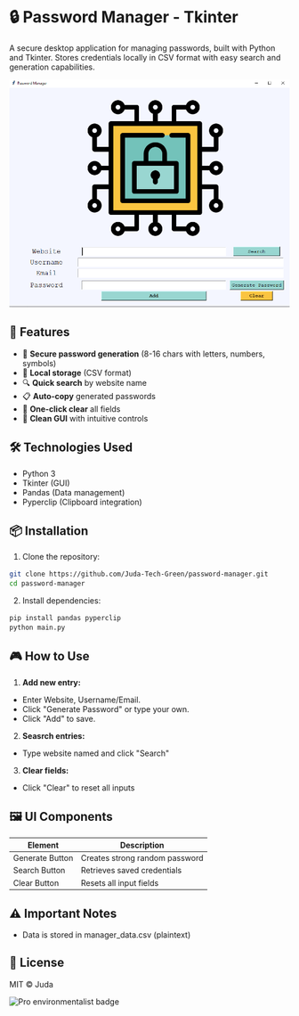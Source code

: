 # 🔒 Password Manager - Tkinter

A secure desktop application for managing passwords, built with Python and Tkinter. Stores credentials locally in CSV format with easy search and generation capabilities.

![Password Manager Screenshot](./preview.PNG) 

## 🌟 Features
- 🔐 **Secure password generation** (8-16 chars with letters, numbers, symbols)
- 📂 **Local storage** (CSV format)
- 🔍 **Quick search** by website name
- 📋 **Auto-copy** generated passwords
- 🧹 **One-click clear** all fields
- 🎨 **Clean GUI** with intuitive controls

## 🛠️ Technologies Used
- Python 3
- Tkinter (GUI)
- Pandas (Data management)
- Pyperclip (Clipboard integration)

## 📦 Installation
1. Clone the repository:
```bash
git clone https://github.com/Juda-Tech-Green/password-manager.git
cd password-manager
```

2. Install dependencies:
```bash
pip install pandas pyperclip
python main.py
```
## 🎮 How to Use
1. **Add new entry:**
  - Enter Website, Username/Email.
  - Click "Generate Password" or type your own.
  - Click "Add" to save.
2. **Seasrch entries:**
  - Type website named and click "Search"
3. **Clear fields:**
  - Click "Clear" to reset all inputs

## 🖼️  UI Components
Element  | Description
------------- | -------------
Generate Button  | Creates strong random password
Search Button  | Retrieves saved credentials
Clear Button  | Resets all input fields

## ⚠️ Important Notes
- Data is stored in manager_data.csv (plaintext)

## 📜 License
MIT © Juda

![Pro environmentalist badge](https://img.shields.io/badge/dev-environmentalist-green)
